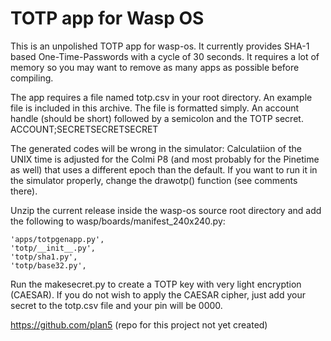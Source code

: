 # TOTP app for Wasp OS
This is an unpolished TOTP app for wasp-os. It currently provides SHA-1 based
One-Time-Passwords with a cycle of 30 seconds. It requires a lot of memory so
you may want to remove as many apps as possible before compiling.

The app requires a file named totp.csv in your root directory. An example file
is included in this archive. The file is formatted simply. An account handle
(should be short) followed by a semicolon and the TOTP secret.
ACCOUNT;SECRETSECRETSECRET

The generated codes will be wrong in the simulator: Calculatiion of the UNIX
time is adjusted for the Colmi P8 (and most probably for the Pinetime as well)
that uses a different epoch than the default. If you want to run it in the
simulator properly, change the drawotp() function (see comments there).

Unzip the current release inside the wasp-os source root directory and add the following to
wasp/boards/manifest_240x240.py:

    'apps/totpgenapp.py', 
    'totp/__init__.py', 
    'totp/sha1.py', 
    'totp/base32.py',

Run the makesecret.py to create a TOTP key with very light encryption (CAESAR).
If you do not wish to apply the CAESAR cipher, just add your secret to the
totp.csv file and your pin will be 0000.

https://github.com/plan5 (repo for this project not yet created)
